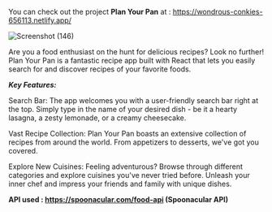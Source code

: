 
You can check out the project **Plan Your Pan** at : https://wondrous-conkies-656113.netlify.app/

![Screenshot (146)](https://github.com/Candy505/Recipe-App/assets/87769883/eeec2754-938a-4b6e-8f36-934dedad856c)

Are you a food enthusiast on the hunt for delicious recipes? Look no further! Plan Your Pan is a fantastic recipe app built with React that lets you easily search for and discover recipes of your favorite foods.


***Key Features:***

Search Bar: The app welcomes you with a user-friendly search bar right at the top. Simply type in the name of your desired dish - be it a hearty lasagna, a zesty lemonade, or a creamy cheesecake.

Vast Recipe Collection: Plan Your Pan boasts an extensive collection of recipes from around the world. From appetizers to desserts, we've got you covered.

Explore New Cuisines: Feeling adventurous? Browse through different categories and explore cuisines you've never tried before. Unleash your inner chef and impress your friends and family with unique dishes.

**API used : https://spoonacular.com/food-api (Spoonacular API)**
